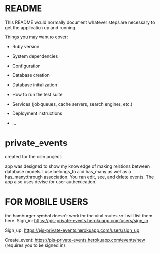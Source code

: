 # README

This README would normally document whatever steps are necessary to get the
application up and running.

Things you may want to cover:

* Ruby version

* System dependencies

* Configuration

* Database creation

* Database initialization

* How to run the test suite

* Services (job queues, cache servers, search engines, etc.)

* Deployment instructions

* ...
# private_events

created for the odin project.

app was designed to show my knowledge of making relations between database models. I use belongs_to and has_many as well as a has_many:through association. You can edit, see, and delete events. The app also uses devise for user authentication.

# FOR MOBILE USERS
the hamburger symbol doesn't work for the vital routes so I will list them here.
Sign_in: https://pjs-private-events.herokuapp.com/users/sign_in

Sign_up: https://pjs-private-events.herokuapp.com/users/sign_up

Create_event: https://pjs-private-events.herokuapp.com/events/new (requires you to be signed in)

